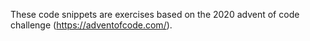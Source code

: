 These code snippets are exercises based on the 2020 advent of code challenge (https://adventofcode.com/).